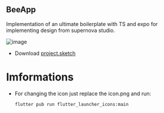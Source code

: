## BeeApp

Implementation of an ultimate boilerplate with TS and expo for implementing design from supernova studio.

![image](https://user-images.githubusercontent.com/16935590/68538277-72935700-03a4-11ea-9d2a-c9aad3b7a142.png)

- Download
  [project.sketch](https://drive.google.com/file/d/18XzTUq8MnbdSvq0alVoHcUcTes3IQ2WQ/view)

# Imformations

- For changing the icon just replace the icon.png and run:
  ```
  flutter pub run flutter_launcher_icons:main
  ```
